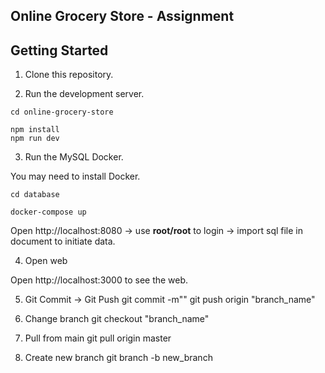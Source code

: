 ## Online Grocery Store - Assignment

## Getting Started

1. Clone this repository.

2. Run the development server.

```
cd online-grocery-store

npm install
npm run dev
```

3. Run the MySQL Docker.

You may need to install Docker.

```
cd database

docker-compose up
```

Open http://localhost:8080 -> use **root/root** to login -> import sql file in document to initiate data.

4. Open web

Open http://localhost:3000 to see the web.

5. Git Commit -> Git Push
   git commit -m""
   git push origin "branch_name"

6. Change branch
   git checkout "branch_name"

7. Pull from main
   git pull origin master

8. Create new branch
   git branch -b new_branch
